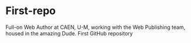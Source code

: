 # First-repo 

Full-on Web Author at CAEN, U-M, working with the Web Publishing team, housed in the amazing Dude.
First GitHub repository
